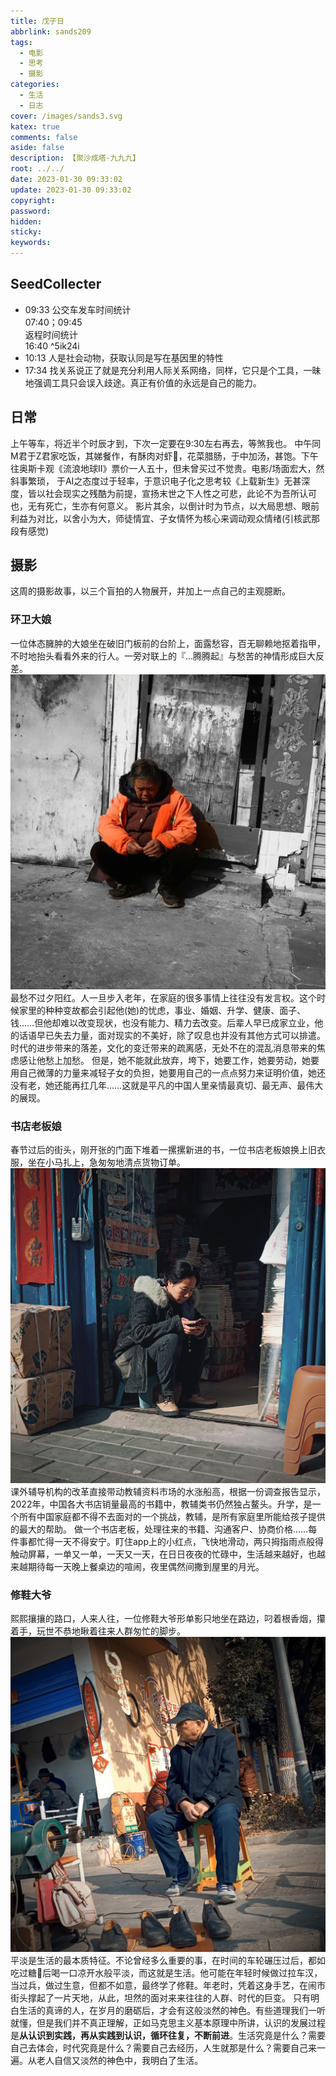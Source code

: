 ```yaml
---
title: 戊子日
abbrlink: sands209
tags:
  - 电影
  - 思考
  - 摄影
categories:
  - 生活
  - 日志
cover: /images/sands3.svg
katex: true
comments: false
aside: false
description: 【聚沙成塔·九九九】
root: ../../
date: 2023-01-30 09:33:02
update: 2023-01-30 09:33:02
copyright:
password:
hidden:
sticky:
keywords:
---
```


## SeedCollecter
- 09:33 公交车发车时间统计<br>07:40；09:45<br>返程时间统计<br>16:40 ^5ik24i
- 10:13 人是社会动物，获取认同是写在基因里的特性
- 17:34 找关系说正了就是充分利用人际关系网络，同样，它只是个工具，一昧地强调工具只会误入歧途。真正有价值的永远是自己的能力。


## 日常

上午等车，将近半个时辰才到，下次一定要在9:30左右再去，等煞我也。
中午同M君于Z君家吃饭，其娣餐作，有酥肉对虾🦐，花菜腊肠，于中加汤，甚饱。下午往奥斯卡观《流浪地球Ⅱ》票价一人五十，但未曾买过不觉贵。电影/场面宏大，然斜事繁琐，
于AⅠ之态度过于轻率，于意识电子化之思考较《上载新生》无甚深度，皆以社会现实之残酷为前提，宣扬末世之下人性之可悲，此论不为吾所认可也，无有死亡，生亦有何意义。
影片其余，以倒计时为节点，以大局思想、眼前利益为对比，以舍小为大，师徒情宜、子女情怀为核心来调动观众情绪(引核武那段有感觉)

## 摄影
这周的摄影故事，以三个盲拍的人物展开，并加上一点自己的主观臆断。
### 环卫大娘
一位体态臃肿的大娘坐在破旧门板前的台阶上，面露愁容，百无聊赖地抠着指甲，不时地抬头看看外来的行人。一旁对联上的『...腾腾起』与愁苦的神情形成巨大反差。
![环卫大娘](../../../images/20230102/IMG_20230130_223323.jpg)
最愁不过夕阳红。人一旦步入老年，在家庭的很多事情上往往没有发言权。这个时候家里的种种变故都会引起他(她)的忧虑，事业、婚姻、升学、健康、面子、钱……但他却难以改变现状，也没有能力、精力去改变。后辈人早已成家立业，他的话语早已失去力量，面对现实的不美好，除了叹息也并没有其他方式可以排遣。时代的进步带来的落差，文化的变迁带来的疏离感，无处不在的混乱消息带来的焦虑感让他愁上加愁。
但是，她不能就此放弃，垮下，她要工作，她要劳动，她要用自己微薄的力量来减轻子女的负担，她要用自己的一点点努力来证明价值，她还没有老，她还能再扛几年……这就是平凡的中国人里亲情最真切、最无声、最伟大的展现。

### 书店老板娘
春节过后的街头，刚开张的门面下堆着一摞摞新进的书，一位书店老板娘换上旧衣服，坐在小马扎上，急匆匆地清点货物订单。
![书店老板娘](../../../images/20230102/IMG_20230130_223443.jpg)
课外辅导机构的改革直接带动教辅资料市场的水涨船高，根据一份调查报告显示，2022年，中国各大书店销量最高的书籍中，教辅类书仍然独占鳌头。升学，是一个所有中国家庭都不得不去面对的一个挑战，教辅，是所有家庭里所能给孩子提供的最大的帮助。
做一个书店老板，处理往来的书籍、沟通客户、协商价格……每件事都忙得一天不得安宁。盯住app上的小红点，飞快地滑动，两只拇指雨点般得触动屏幕，一单又一单，一天又一天，在日日夜夜的忙碌中，生活越来越好，也越来越期待每一天晚上餐桌边的喧闹，夜里偶然间撒到屋里的月光。

### 修鞋大爷
熙熙攘攘的路口，人来人往，一位修鞋大爷形单影只地坐在路边，叼着根香烟，攥着手，玩世不恭地瞅着往来人群匆忙的脚步。
![修鞋大爷](../../../images/20230102/IMG_20230130_222736.jpg)
平淡是生活的最本质特征。不论曾经多么重要的事，在时间的车轮碾压过后，都如吃过糖🍬后喝一口凉开水般平淡，而这就是生活。他可能在年轻时候做过拉车汉，当过兵，做过生意，但都不如意，最终学了修鞋。年老时，凭着这身手艺，在闹市街头撑起了一片天地，从此，坦然的面对来来往往的人群、时代的巨变。
只有明白生活的真谛的人，在岁月的磨砺后，才会有这般淡然的神色。有些道理我们一听就懂，但是我们并不真正理解，正如马克思主义基本原理中所讲，认识的发展过程是**从认识到实践，再从实践到认识，循环往复，不断前进**。生活究竟是什么？需要自己去体会，时代究竟是什么？需要自己去经历，人生就那是什么？需要自己来一遍。从老人自信又淡然的神色中，我明白了生活。